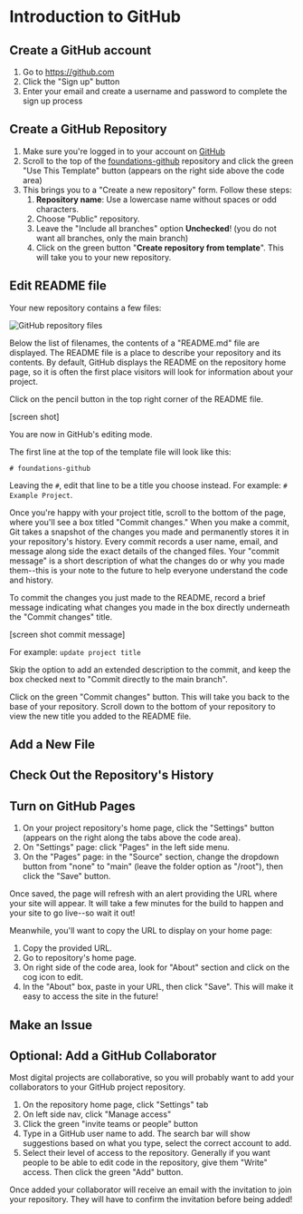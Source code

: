 # Introduction to GitHub

## Create a GitHub account

1. Go to <https://github.com>
2. Click the "Sign up" button
3. Enter your email and create a username and password to complete the sign up process

## Create a GitHub Repository
1. Make sure you're logged in to your account on [GitHub](https://github.com)
2. Scroll to the top of the [foundations-github](https://github.com/learn-static/foundations-github/) repository and click the green "Use This Template" button (appears on the right side above the code area)
4. This brings you to a "Create a new repository" form. Follow these steps:
    1. **Repository name**: Use a lowercase name without spaces or odd characters.
    2. Choose "Public" repository.
    3. Leave the "Include all branches" option **Unchecked**! (you do not want all branches, only the main branch)
    4. Click on the green button "**Create repository from template**". This will take you to your new repository.

## Edit README file

Your new repository contains a few files:

![GitHub repository files](https://github.com/learn-static/foundations-github/blob/main/images/repo2.png)

Below the list of filenames, the contents of a "README.md" file are displayed.
The README file is a place to describe your repository and its contents.
By default, GitHub displays the README on the repository home page, so it is often the first place visitors will look for information about your project.

Click on the pencil button in the top right corner of the README file. 

[screen shot]

You are now in GitHub's editing mode.

The first line at the top of the template file will look like this:

```
# foundations-github

```

Leaving the `#`, edit that line to be a title you choose instead.
For example: `# Example Project`.

Once you're happy with your project title, scroll to the bottom of the page, where you'll see a box titled "Commit changes."
When you make a commit, Git takes a snapshot of the changes you made and permanently stores it in your repository's history.
Every commit records a user name, email, and message along side the exact details of the changed files. 
Your "commit message" is a short description of what the changes do or why you made them--this is your note to the future to help everyone understand the code and history.

To commit the changes you just made to the README, record a brief message indicating what changes you made in the box directly underneath the "Commit changes" title.

[screen shot commit message]

For example: `update project title`

Skip the option to add an extended description to the commit, and keep the box checked next to "Commit directly to the main branch".

Click on the green "Commit changes" button.
This will take you back to the base of your repository.
Scroll down to the bottom of your repository to view the new title you added to the README file.

## Add a New File

## Check Out the Repository's History

## Turn on GitHub Pages

1. On your project repository's home page, click the "Settings" button (appears on the right along the tabs above the code area).
2. On "Settings" page: click "Pages" in the left side menu.
3. On the "Pages" page: in the "Source" section, change the dropdown button from "none" to "main" (leave the folder option as "/root"), then click the "Save" button. 

Once saved, the page will refresh with an alert providing the URL where your site will appear. 
It will take a few minutes for the build to happen and your site to go live--so wait it out! 

Meanwhile, you'll want to copy the URL to display on your home page:

1. Copy the provided URL.
2. Go to repository's home page.
3. On right side of the code area, look for "About" section and click on the cog icon to edit. 
4. In the "About" box, paste in your URL, then click "Save". This will make it easy to access the site in the future!

## Make an Issue

## Optional: Add a GitHub Collaborator

Most digital projects are collaborative, so you will probably want to add your collaborators to your GitHub project repository.

1. On the repository home page, click "Settings" tab
2. On left side nav, click "Manage access"
3. Click the green "invite teams or people" button
4. Type in a GitHub user name to add. The search bar will show suggestions based on what you type, select the correct account to add.
5. Select their level of access to the repository. Generally if you want people to be able to edit code in the repository, give them "Write" access. Then click the green "Add" button.

Once added your collaborator will receive an email with the invitation to join your repository.
They will have to confirm the invitation before being added!
